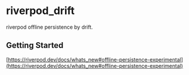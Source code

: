# riverpod_drift

riverpod offline persistence by drift.

## Getting Started

[https://riverpod.dev/docs/whats_new#offline-persistence-experimental](https://riverpod.dev/docs/whats_new#offline-persistence-experimental)